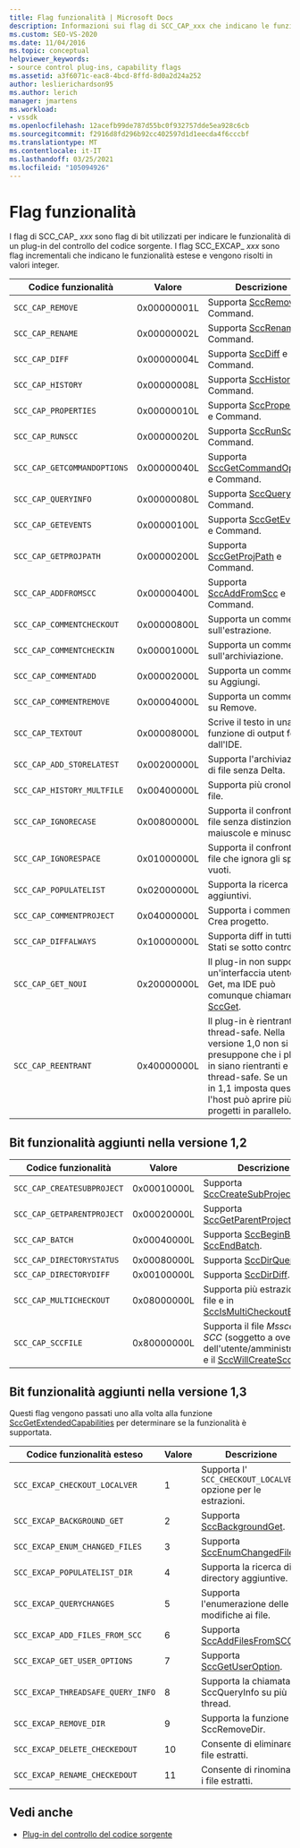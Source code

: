 ```yaml
---
title: Flag funzionalità | Microsoft Docs
description: Informazioni sui flag di SCC_CAP_xxx che indicano le funzionalità di un plug-in del controllo del codice sorgente e i flag di SCC_EXCAP_xxx che indicano le funzionalità estese.
ms.custom: SEO-VS-2020
ms.date: 11/04/2016
ms.topic: conceptual
helpviewer_keywords:
- source control plug-ins, capability flags
ms.assetid: a3f6071c-eac8-4bcd-8ffd-8d0a2d24a252
author: leslierichardson95
ms.author: lerich
manager: jmartens
ms.workload:
- vssdk
ms.openlocfilehash: 12acefb99de787d55bc0f932757dde5ea928c6cb
ms.sourcegitcommit: f2916d8fd296b92cc402597d1d1eecda4f6cccbf
ms.translationtype: MT
ms.contentlocale: it-IT
ms.lasthandoff: 03/25/2021
ms.locfileid: "105094926"
---
```

# <a name="capability-flags"></a>Flag funzionalità
I flag di SCC_CAP_ *xxx* sono flag di bit utilizzati per indicare le funzionalità di un plug-in del controllo del codice sorgente. I flag SCC_EXCAP_ *xxx* sono flag incrementali che indicano le funzionalità estese e vengono risolti in valori integer.

|Codice funzionalità|Valore|Descrizione|
|---------------------|-----------|-----------------|
|`SCC_CAP_REMOVE`|0x00000001L|Supporta [SccRemove](../extensibility/sccremove-function.md) e Command.|
|`SCC_CAP_RENAME`|0x00000002L|Supporta [SccRename](../extensibility/sccrename-function.md) e Command.|
|`SCC_CAP_DIFF`|0x00000004L|Supporta [SccDiff](../extensibility/sccdiff-function.md) e Command.|
|`SCC_CAP_HISTORY`|0x00000008L|Supporta [SccHistory](../extensibility/scchistory-function.md) e Command.|
|`SCC_CAP_PROPERTIES`|0x00000010L|Supporta [SccProperties](../extensibility/sccproperties-function.md) e Command.|
|`SCC_CAP_RUNSCC`|0x00000020L|Supporta [SccRunScc](../extensibility/sccrunscc-function.md) e Command.|
|`SCC_CAP_GETCOMMANDOPTIONS`|0x00000040L|Supporta [SccGetCommandOptions](../extensibility/sccgetcommandoptions-function.md) e Command.|
|`SCC_CAP_QUERYINFO`|0x00000080L|Supporta [SccQueryInfo](../extensibility/sccqueryinfo-function.md) e Command.|
|`SCC_CAP_GETEVENTS`|0x00000100L|Supporta [SccGetEvents](../extensibility/sccgetevents-function.md) e Command.|
|`SCC_CAP_GETPROJPATH`|0x00000200L|Supporta [SccGetProjPath](../extensibility/sccgetprojpath-function.md) e Command.|
|`SCC_CAP_ADDFROMSCC`|0x00000400L|Supporta [SccAddFromScc](../extensibility/sccaddfromscc-function.md) e Command.|
|`SCC_CAP_COMMENTCHECKOUT`|0x00000800L|Supporta un commento sull'estrazione.|
|`SCC_CAP_COMMENTCHECKIN`|0x00001000L|Supporta un commento sull'archiviazione.|
|`SCC_CAP_COMMENTADD`|0x00002000L|Supporta un commento su Aggiungi.|
|`SCC_CAP_COMMENTREMOVE`|0x00004000L|Supporta un commento su Remove.|
|`SCC_CAP_TEXTOUT`|0x00008000L|Scrive il testo in una funzione di output fornita dall'IDE.|
|`SCC_CAP_ADD_STORELATEST`|0x00200000L|Supporta l'archiviazione di file senza Delta.|
|`SCC_CAP_HISTORY_MULTFILE`|0x00400000L|Supporta più cronologia file.|
|`SCC_CAP_IGNORECASE`|0x00800000L|Supporta il confronto di file senza distinzione tra maiuscole e minuscole.|
|`SCC_CAP_IGNORESPACE`|0x01000000L|Supporta il confronto di file che ignora gli spazi vuoti.|
|`SCC_CAP_POPULATELIST`|0x02000000L|Supporta la ricerca di file aggiuntivi.|
|`SCC_CAP_COMMENTPROJECT`|0x04000000L|Supporta i commenti su Crea progetto.|
|`SCC_CAP_DIFFALWAYS`|0x10000000L|Supporta diff in tutti gli Stati se sotto controllo.|
|`SCC_CAP_GET_NOUI`|0x20000000L|Il plug-in non supporta un'interfaccia utente per Get, ma IDE può comunque chiamare [SccGet](../extensibility/sccget-function.md).|
|`SCC_CAP_REENTRANT`|0x40000000L|Il plug-in è rientrante e thread-safe. Nella versione 1,0 non si presuppone che i plug-in siano rientranti e thread-safe. Se un plug-in 1,1 imposta questo bit, l'host può aprire più progetti in parallelo.|

## <a name="capability-bits-added-in-version-12"></a>Bit funzionalità aggiunti nella versione 1,2

|Codice funzionalità|Valore|Descrizione|
|---------------------|-----------|-----------------|
|`SCC_CAP_CREATESUBPROJECT`|0x00010000L|Supporta [SccCreateSubProject](../extensibility/scccreatesubproject-function.md).|
|`SCC_CAP_GETPARENTPROJECT`|0x00020000L|Supporta [SccGetParentProjectPath](../extensibility/sccgetparentprojectpath-function.md).|
|`SCC_CAP_BATCH`|0x00040000L|Supporta [SccBeginBatch](../extensibility/sccbeginbatch-function.md) e [SccEndBatch](../extensibility/sccendbatch-function.md).|
|`SCC_CAP_DIRECTORYSTATUS`|0x00080000L|Supporta [SccDirQueryInfo](../extensibility/sccdirqueryinfo-function.md).|
|`SCC_CAP_DIRECTORYDIFF`|0x00100000L|Supporta [SccDirDiff](../extensibility/sccdirdiff-function.md).|
|`SCC_CAP_MULTICHECKOUT`|0x08000000L|Supporta più estrazioni in un file e in [SccIsMultiCheckoutEnabled](../extensibility/sccismulticheckoutenabled-function.md).|
|`SCC_CAP_SCCFILE`|0x80000000L|Supporta il file *Mssccprj. SCC* (soggetto a override dell'utente/amministratore) e il [SccWillCreateSccFile](../extensibility/sccwillcreatesccfile-function.md).|

## <a name="capability-bits-added-in-version-13"></a>Bit funzionalità aggiunti nella versione 1,3
 Questi flag vengono passati uno alla volta alla funzione [SccGetExtendedCapabilities](../extensibility/sccgetextendedcapabilities-function.md) per determinare se la funzionalità è supportata.

|Codice funzionalità esteso|Valore|Descrizione|
|------------------------------|-----------|-----------------|
|`SCC_EXCAP_CHECKOUT_LOCALVER`|1|Supporta l' `SCC_CHECKOUT_LOCALVER` opzione per le estrazioni.|
|`SCC_EXCAP_BACKGROUND_GET`|2|Supporta [SccBackgroundGet](../extensibility/sccbackgroundget-function.md).|
|`SCC_EXCAP_ENUM_CHANGED_FILES`|3|Supporta [SccEnumChangedFiles](../extensibility/sccenumchangedfiles-function.md).|
|`SCC_EXCAP_POPULATELIST_DIR`|4|Supporta la ricerca di directory aggiuntive.|
|`SCC_EXCAP_QUERYCHANGES`|5|Supporta l'enumerazione delle modifiche ai file.|
|`SCC_EXCAP_ADD_FILES_FROM_SCC`|6|Supporta [SccAddFilesFromSCC](../extensibility/sccaddfilesfromscc-function.md).|
|`SCC_EXCAP_GET_USER_OPTIONS`|7|Supporta [SccGetUserOption](../extensibility/sccgetuseroption-function.md).|
|`SCC_EXCAP_THREADSAFE_QUERY_INFO`|8|Supporta la chiamata a SccQueryInfo su più thread.|
|`SCC_EXCAP_REMOVE_DIR`|9|Supporta la funzione SccRemoveDir.|
|`SCC_EXCAP_DELETE_CHECKEDOUT`|10|Consente di eliminare i file estratti.|
|`SCC_EXCAP_RENAME_CHECKEDOUT`|11|Consente di rinominare i file estratti.|

## <a name="see-also"></a>Vedi anche
- [Plug-in del controllo del codice sorgente](../extensibility/source-control-plug-ins.md)
